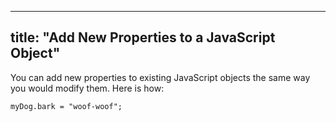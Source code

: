 
---
title: "Add New Properties to a JavaScript Object"
---

You can add new properties to existing JavaScript objects the same way you would modify them. Here is how:

    myDog.bark = "woof-woof";
